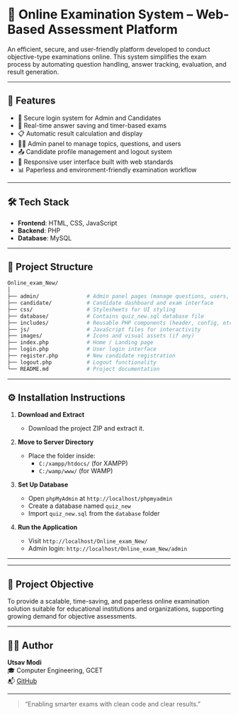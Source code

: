 # 📝 Online Examination System – Web-Based Assessment Platform

An efficient, secure, and user-friendly platform developed to conduct objective-type examinations online. This system simplifies the exam process by automating question handling, answer tracking, evaluation, and result generation.

---

## 🚀 Features

- 🔐 Secure login system for Admin and Candidates
- 🧠 Real-time answer saving and timer-based exams
- 📋 Automatic result calculation and display
- 🧑‍💼 Admin panel to manage topics, questions, and users
- 📤 Candidate profile management and logout system
- 📱 Responsive user interface built with web standards
- 📊 Paperless and environment-friendly examination workflow

---

## 🛠️ Tech Stack

- **Frontend**: HTML, CSS, JavaScript
- **Backend**: PHP
- **Database**: MySQL

---

## 📁 Project Structure

```bash
Online_exam_New/
│
├── admin/               # Admin panel pages (manage questions, users, results)
├── candidate/           # Candidate dashboard and exam interface
├── css/                 # Stylesheets for UI styling
├── database/            # Contains quiz_new.sql database file
├── includes/            # Reusable PHP components (header, config, etc.)
├── js/                  # JavaScript files for interactivity
├── images/              # Icons and visual assets (if any)
├── index.php            # Home / Landing page
├── login.php            # User login interface
├── register.php         # New candidate registration
├── logout.php           # Logout functionality
└── README.md            # Project documentation

```
---

## ⚙️ Installation Instructions

1. **Download and Extract**
   - Download the project ZIP and extract it.

2. **Move to Server Directory**
   - Place the folder inside:
     - `C:/xampp/htdocs/` (for XAMPP)
     - `C:/wamp/www/` (for WAMP)

3. **Set Up Database**
   - Open `phpMyAdmin` at `http://localhost/phpmyadmin`
   - Create a database named `quiz_new`
   - Import `quiz_new.sql` from the `database` folder

4. **Run the Application**
   - Visit `http://localhost/Online_exam_New/`
   - Admin login: `http://localhost/Online_exam_New/admin`

---


---

## 📌 Project Objective

To provide a scalable, time-saving, and paperless online examination solution suitable for educational institutions and organizations, supporting growing demand for objective assessments.

---

## 🙋‍♂️ Author

**Utsav Modi**  
🎓 Computer Engineering, GCET  
📬 [GitHub](https://github.com/Utsav9303)

---

> “Enabling smarter exams with clean code and clear results.”
